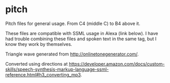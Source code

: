 # pitch
Pitch files for general usage. From C4 (middle C) to B4 above it. 

These files are compatible with SSML usage in Alexa (link below). I have had trouble combining these files and spoken text in the same <speak> tag, but I know they work by themselves.

Triangle wave generated from http://onlinetonegenerator.com/.

Converted using directions at https://developer.amazon.com/docs/custom-skills/speech-synthesis-markup-language-ssml-reference.html#h3_converting_mp3.
